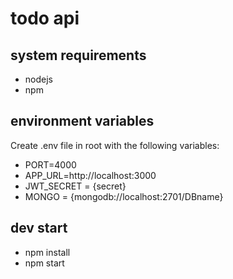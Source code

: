 # todo api

## system requirements

- nodejs
- npm

## environment variables

Create .env file in root with the following variables:

- PORT=4000
- APP_URL=http://localhost:3000
- JWT_SECRET = {secret}
- MONGO = {mongodb://localhost:2701/DBname}

## dev start

- npm install
- npm start
